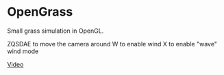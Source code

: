 # OpenGrass

Small grass simulation in OpenGL.

ZQSDAE to move the camera around
W to enable wind
X to enable "wave" wind mode

[Video](https://www.youtube.com/watch?v=HhL3u9GDk2U&feature=youtu.be)
